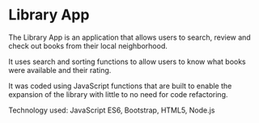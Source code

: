 # Library App

The Library App is an application that allows users to search, review and check out books from their local neighborhood.

It uses search and sorting functions to allow users to know what books were available and their rating.

It was coded using JavaScript functions that are built to enable the expansion of the library with little to no need for code refactoring.

Technology used: JavaScript ES6, Bootstrap, HTML5, Node.js

